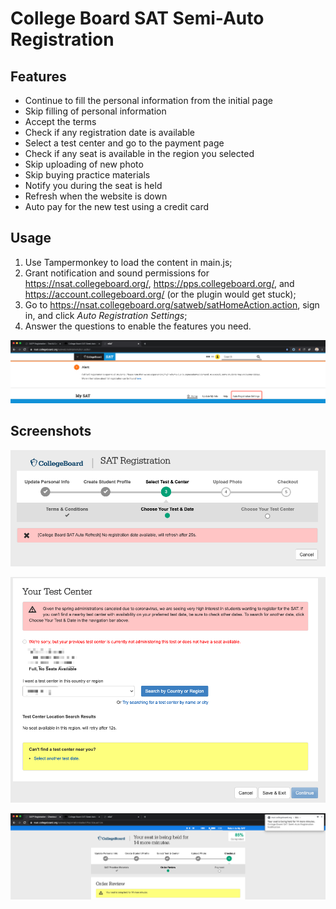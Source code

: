 # College Board SAT Semi-Auto Registration

Features
---
- Continue to fill the personal information from the initial page
- Skip filling of personal information
- Accept the terms
- Check if any registration date is available
- Select a test center and go to the payment page
- Check if any seat is available in the region you selected
- Skip uploading of new photo
- Skip buying practice materials
- Notify you during the seat is held
- Refresh when the website is down
- Auto pay for the new test using a credit card

Usage
---
1. Use Tampermonkey to load the content in main.js;
2. Grant notification and sound permissions for https://nsat.collegeboard.org/, https://pps.collegeboard.org/, and https://account.collegeboard.org/ (or the plugin would get stuck);
3. Go to https://nsat.collegeboard.org/satweb/satHomeAction.action, sign in, and click *Auto Registration Settings*;
4. Answer the questions to enable the features you need.

![Settings](img/settings.png)

Screenshots
---
![Refresh](img/refresh.png)

![Test Center](img/tc.png)

![Held](img/held.png)
